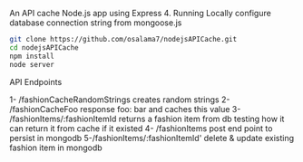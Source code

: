 An API cache Node.js app using Express 4.
Running Locally
configure database connection string from mongoose.js

```bash
git clone https://github.com/osalama7/nodejsAPICache.git
cd nodejsAPICache
npm install
node server
```

API Endpoints

1- /fashionCacheRandomStrings
creates random strings
2- /fashionCacheFoo
response foo: bar and caches this value
3- /fashionItems/:fashionItemId
returns a fashion item from db
testing how it can return it from cache if it existed
4- /fashionItems
post end point to persist in mongodb
5-/fashionItems/:fashionItemId'
delete & update existing fashion item in mongodb

